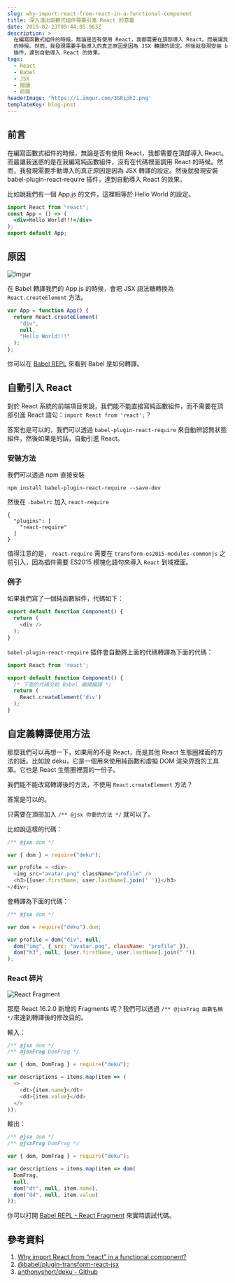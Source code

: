 ```yaml
---
slug: why-import-react-from-react-in-a-functional-component
title: 深入淺出函數式組件需要引進 React 的意義
date: 2019-02-23T09:44:05.963Z
description: >-
  在編寫函數式組件的時候，無論是否有使用 React，我都需要在頂部導入 React。而最讓我迷惑的是在我編寫純函數組件，沒有在代碼裡面調用 React
  的時候。然而，我發現需要手動導入的真正原因是因為 JSX 轉譯的設定。然後就發現安裝 babel-plugin-react-require
  插件，達到自動導入 React 的效果。
tags:
  - React
  - Babel
  - JSX
  - 閱讀
  - 前端
headerImage: 'https://i.imgur.com/3GRiphI.png'
templateKey: blog-post
---
```

## 前言

在編寫函數式組件的時候，無論是否有使用 React，我都需要在頂部導入 React。而最讓我迷惑的是在我編寫純函數組件，沒有在代碼裡面調用 React 的時候。然而，我發現需要手動導入的真正原因是因為 JSX 轉譯的設定。然後就發現安裝 babel-plugin-react-require 插件，達到自動導入 React 的效果。

比如說我們有一個 App.js 的文件，這裡相等於 Hello World 的設定。

```jsx
import React from "react";
const App = () => (
  <div>Hello World!!!</div>
);
export default App;
```

## 原因

![Imgur](https://i.imgur.com/MfkWgON.jpg)

在 Babel 轉譯我們的 App.js 的時候，會把 JSX 語法糖轉換為 `React.createElement` 方法。

```js
var App = function App() {
  return React.createElement(
    "div",
    null,
    "Hello World!!!"
  );
};
```

你可以在 [Babel REPL](https://babeljs.io/repl#?babili=false&browsers=&build=&builtIns=false&spec=false&loose=false&code_lz=JYWwDg9gTgLgBAJQKYEMDG8BmUIjgIilQ3wG40IA7AZ3gEEww4BeOACgEoWA-duOADwATYADduACSQAbaRDgB1aNKEBCdQID0I8R1JIAHpFhwhSTCgCu0-o1JA&debug=false&forceAllTransforms=false&shippedProposals=false&circleciRepo=&evaluate=false&fileSize=false&timeTravel=true&sourceType=module&lineWrap=true&presets=react&prettier=false&targets=&version=7.3.3) 來看到 Babel 是如何轉譯。

## 自動引入 React

對於 React 系統的前端項目來說，我們能不能直接寫純函數組件，而不需要在頂部引進 React 語句：`import React from 'react';`？

答案也是可以的，我們可以透過 `babel-plugin-react-require` 來自動辨認無狀態組件，然後如果是的話，自動引進 React。

### 安裝方法

我們可以透過 npm 直接安裝

```
npm install babel-plugin-react-require --save-dev
```

然後在 `.babelrc` 加入 `react-require`

```
{
  "plugins": [
    "react-require"
  ]
}
```

值得注意的是， `react-require` 需要在 `transform-es2015-modules-commonjs` 之前引入，因為插件需要 ES2015 模塊化語句來導入 `React` 到域裡面。

### 例子

如果我們寫了一個純函數組件，代碼如下：

```js
export default function Component() {
  return (
    <div />
  );
}
```

`babel-plugin-react-require` 插件會自動將上面的代碼轉譯為下面的代碼：

```js
import React from 'react';

export default function Component() {
  /* 下面的代碼交給 Babel 繼續編譯 */
  return (
    React.createElement('div')
  );
}
```

## 自定義轉譯使用方法

那麼我們可以再想一下，如果用的不是 React，而是其他 React 生態圈裡面的方法的話。比如說 deku，它是一個用來使用純函數和虛擬 DOM 渲染界面的工具庫。它也是 React 生態圈裡面的一份子。

我們能不能改寫轉譯後的方法，不使用 `React.createElement` 方法？

答案是可以的。

只需要在頂部加入 `/** @jsx 你要的方法 */` 就可以了。

比如說這樣的代碼：

```js
/** @jsx dom */

var { dom } = require("deku");

var profile = <div>
  <img src="avatar.png" className="profile" />
  <h3>{[user.firstName, user.lastName].join(' ')}</h3>
</div>;
```

會轉譯為下面的代碼：

```js
/** @jsx dom */

var dom = require("deku").dom;

var profile = dom("div", null,
  dom("img", { src: "avatar.png", className: "profile" }),
  dom("h3", null, [user.firstName, user.lastName].join(" "))
);
```

### React 碎片

![React Fragment](https://i.imgur.com/TFKZdMK.png)

那麼 React 16.2.0 新增的 Fragments 呢？我們可以透過 `/** @jsxFrag 函數名稱 */`來達到轉譯後的修改目的。

輸入：

```js
/** @jsx dom */
/** @jsxFrag DomFrag */

var { dom, DomFrag } = require("deku");

var descriptions = items.map(item => (
  <>
    <dt>{item.name}</dt>
    <dd>{item.value}</dd>
  </>
));
```

輸出：

```js
/** @jsx dom */
/** @jsxFrag DomFrag */

var { dom, DomFrag } = require("deku");

var descriptions = items.map(item => dom(
  DomFrag,
  null,
  dom("dt", null, item.name),
  dom("dd", null, item.value)
));
```

你可以打開 [Babel REPL - React Fragment](https://babeljs.io/repl#?babili=false&browsers=&build=&builtIns=false&spec=false&loose=false&code_lz=PQKhAIAECsGcA9wBMD2BbcJigjBAxAJwEMBzcAEXSLM2ACgA3Yw8Ab2XQBpLqTyAvuAC84QgFMAjgFcAlhIAUAIiTiA1tKUBKANxMWycbADGhWQAcALrJQA7WCPCzL4tLAB0aYuYXPXIgD5wBXBwAB4g0PCkSwC2PzR3W2I0cQEw4BjI0LCkJDiE92YAG2k0jLzIjICtXSA&debug=false&forceAllTransforms=false&shippedProposals=false&circleciRepo=&evaluate=false&fileSize=false&timeTravel=true&sourceType=module&lineWrap=true&presets=react&prettier=true&targets=&version=7.3.3) 來實時調試代碼。


## 參考資料

1. [Why import React from “react” in a functional component?](https://hackernoon.com/why-import-react-from-react-in-a-functional-component-657aed821f7a)
1. [@babel/plugin-transform-react-jsx](https://babeljs.io/docs/en/babel-plugin-transform-react-jsx)
1. [anthonyshort/deku - Github](https://github.com/anthonyshort/deku#readme)
